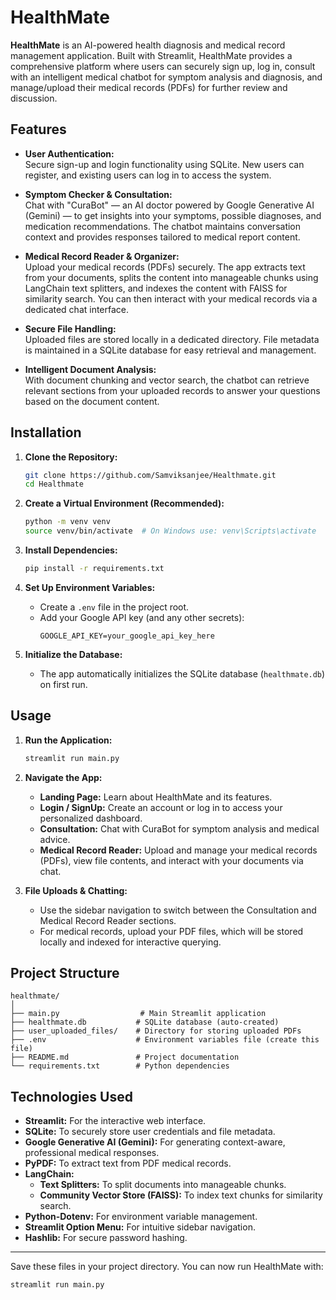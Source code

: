 # HealthMate

**HealthMate** is an AI-powered health diagnosis and medical record management application. Built with Streamlit, HealthMate provides a comprehensive platform where users can securely sign up, log in, consult with an intelligent medical chatbot for symptom analysis and diagnosis, and manage/upload their medical records (PDFs) for further review and discussion.

## Features

- **User Authentication:**  
  Secure sign-up and login functionality using SQLite. New users can register, and existing users can log in to access the system.

- **Symptom Checker & Consultation:**  
  Chat with "CuraBot" — an AI doctor powered by Google Generative AI (Gemini) — to get insights into your symptoms, possible diagnoses, and medication recommendations. The chatbot maintains conversation context and provides responses tailored to medical report content.

- **Medical Record Reader & Organizer:**  
  Upload your medical records (PDFs) securely. The app extracts text from your documents, splits the content into manageable chunks using LangChain text splitters, and indexes the content with FAISS for similarity search. You can then interact with your medical records via a dedicated chat interface.

- **Secure File Handling:**  
  Uploaded files are stored locally in a dedicated directory. File metadata is maintained in a SQLite database for easy retrieval and management.

- **Intelligent Document Analysis:**  
  With document chunking and vector search, the chatbot can retrieve relevant sections from your uploaded records to answer your questions based on the document content.

## Installation

1. **Clone the Repository:**
   ```bash
   git clone https://github.com/Samviksanjee/Healthmate.git
   cd Healthmate
   ```

2. **Create a Virtual Environment (Recommended):**

   ```bash
   python -m venv venv
   source venv/bin/activate  # On Windows use: venv\Scripts\activate
   ```

3. **Install Dependencies:**

   ```bash
   pip install -r requirements.txt
   ```

4. **Set Up Environment Variables:**
   - Create a `.env` file in the project root.
   - Add your Google API key (and any other secrets):
     ```
     GOOGLE_API_KEY=your_google_api_key_here
     ```
5. **Initialize the Database:**
   - The app automatically initializes the SQLite database (`healthmate.db`) on first run.

## Usage

1. **Run the Application:**

   ```bash
   streamlit run main.py
   ```

2. **Navigate the App:**

   - **Landing Page:** Learn about HealthMate and its features.
   - **Login / SignUp:** Create an account or log in to access your personalized dashboard.
   - **Consultation:** Chat with CuraBot for symptom analysis and medical advice.
   - **Medical Record Reader:** Upload and manage your medical records (PDFs), view file contents, and interact with your documents via chat.

3. **File Uploads & Chatting:**
   - Use the sidebar navigation to switch between the Consultation and Medical Record Reader sections.
   - For medical records, upload your PDF files, which will be stored locally and indexed for interactive querying.

## Project Structure

```
healthmate/
│
├── main.py                  # Main Streamlit application
├── healthmate.db           # SQLite database (auto-created)
├── user_uploaded_files/    # Directory for storing uploaded PDFs
├── .env                    # Environment variables file (create this file)
├── README.md               # Project documentation
└── requirements.txt        # Python dependencies
```

## Technologies Used

- **Streamlit:** For the interactive web interface.
- **SQLite:** To securely store user credentials and file metadata.
- **Google Generative AI (Gemini):** For generating context-aware, professional medical responses.
- **PyPDF:** To extract text from PDF medical records.
- **LangChain:**
  - **Text Splitters:** To split documents into manageable chunks.
  - **Community Vector Store (FAISS):** To index text chunks for similarity search.
- **Python-Dotenv:** For environment variable management.
- **Streamlit Option Menu:** For intuitive sidebar navigation.
- **Hashlib:** For secure password hashing.

---

Save these files in your project directory. You can now run HealthMate with:

```bash
streamlit run main.py
```
````
